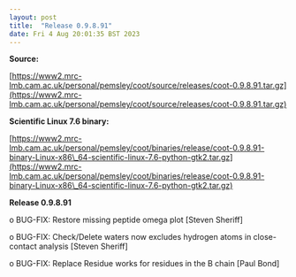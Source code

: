```yaml
---
layout: post
title:  "Release 0.9.8.91"
date: Fri 4 Aug 20:01:35 BST 2023
---
```


**Source:**

[https://www2.mrc-lmb.cam.ac.uk/personal/pemsley/coot/source/releases/coot-0.9.8.91.tar.gz](https://www2.mrc-lmb.cam.ac.uk/personal/pemsley/coot/source/releases/coot-0.9.8.91.tar.gz)

**Scientific Linux 7.6 binary:**

[https://www2.mrc-lmb.cam.ac.uk/personal/pemsley/coot/binaries/release/coot-0.9.8.91-binary-Linux-x86\_64-scientific-linux-7.6-python-gtk2.tar.gz](https://www2.mrc-lmb.cam.ac.uk/personal/pemsley/coot/binaries/release/coot-0.9.8.91-binary-Linux-x86\_64-scientific-linux-7.6-python-gtk2.tar.gz)


  **Release 0.9.8.91**

 o BUG-FIX: Restore missing peptide omega plot [Steven Sheriff]

 o BUG-FIX: Check/Delete waters now excludes hydrogen atoms in close-contact analysis [Steven Sheriff]

 o BUG-FIX: Replace Residue works for residues in the B chain [Paul Bond]

